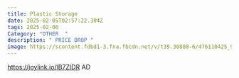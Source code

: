 ```yaml
---
title: Plastic Storage
date: 2025-02-05T02:57:22.304Z
tags: 2025-02-06
Category: "OTHER  "
description: " PRICE DROP "
image: https://scontent.fdbd1-3.fna.fbcdn.net/v/t39.30808-6/476110425_9708015642555782_3377087048691860937_n.jpg?_nc_cat=103&ccb=1-7&_nc_sid=aa7b47&_nc_ohc=tXdqJXx6niYQ7kNvgGxRcdM&_nc_zt=23&_nc_ht=scontent.fdbd1-3.fna&_nc_gid=A439Ayamy7Wc71okI-pcSFi&oh=00_AYC1xT_7ElWdyKB-MfBJC7NFqItwoEUzgo8hRxtFSAyv6w&oe=67A8BD25
---
```

https://joylink.io/lB7ZIDR   AD